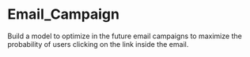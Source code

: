 # Email_Campaign
Build a model to optimize in the future email campaigns to maximize the probability of users clicking on the link inside the email.
